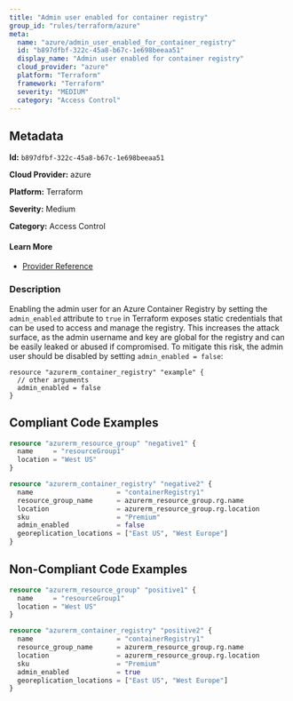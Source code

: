```yaml
---
title: "Admin user enabled for container registry"
group_id: "rules/terraform/azure"
meta:
  name: "azure/admin_user_enabled_for_container_registry"
  id: "b897dfbf-322c-45a8-b67c-1e698beeaa51"
  display_name: "Admin user enabled for container registry"
  cloud_provider: "azure"
  platform: "Terraform"
  framework: "Terraform"
  severity: "MEDIUM"
  category: "Access Control"
---
```

## Metadata

**Id:** `b897dfbf-322c-45a8-b67c-1e698beeaa51`

**Cloud Provider:** azure

**Platform:** Terraform

**Severity:** Medium

**Category:** Access Control

#### Learn More

 - [Provider Reference](https://www.terraform.io/docs/providers/azurerm/r/container_registry.html)

### Description

 Enabling the admin user for an Azure Container Registry by setting the `admin_enabled` attribute to `true` in Terraform exposes static credentials that can be used to access and manage the registry. This increases the attack surface, as the admin username and key are global for the registry and can be easily leaked or abused if compromised. To mitigate this risk, the admin user should be disabled by setting `admin_enabled = false`:

```
resource "azurerm_container_registry" "example" {
  // other arguments
  admin_enabled = false
}
```


## Compliant Code Examples
```terraform
resource "azurerm_resource_group" "negative1" {
  name     = "resourceGroup1"
  location = "West US"
}

resource "azurerm_container_registry" "negative2" {
  name                     = "containerRegistry1"
  resource_group_name      = azurerm_resource_group.rg.name
  location                 = azurerm_resource_group.rg.location
  sku                      = "Premium"
  admin_enabled            = false
  georeplication_locations = ["East US", "West Europe"]
}
```
## Non-Compliant Code Examples
```terraform
resource "azurerm_resource_group" "positive1" {
  name     = "resourceGroup1"
  location = "West US"
}

resource "azurerm_container_registry" "positive2" {
  name                     = "containerRegistry1"
  resource_group_name      = azurerm_resource_group.rg.name
  location                 = azurerm_resource_group.rg.location
  sku                      = "Premium"
  admin_enabled            = true
  georeplication_locations = ["East US", "West Europe"]
}
```